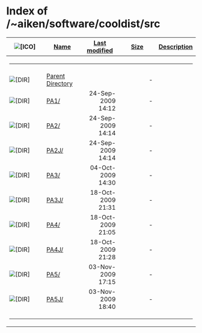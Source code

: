 # Index of /~aiken/software/cooldist/src

<table>
<colgroup>
<col style="width: 20%" />
<col style="width: 20%" />
<col style="width: 20%" />
<col style="width: 20%" />
<col style="width: 20%" />
</colgroup>
<thead>
<tr>
<th><img src="/icons/blank.gif" alt="[ICO]" /></th>
<th><a href="?C=N;O=D">Name</a></th>
<th><a href="?C=M;O=A">Last modified</a></th>
<th><a href="?C=S;O=A">Size</a></th>
<th><a href="?C=D;O=A">Description</a></th>
</tr>
</thead>
<tbody>
<tr>
<th colspan="5"><hr /></th>
</tr>
&#10;<tr>
<td data-valign="top"><img src="/icons/back.gif" alt="[DIR]" /></td>
<td><a href="/~aiken/software/cooldist/">Parent Directory</a></td>
<td> </td>
<td style="text-align: right;">-</td>
<td> </td>
</tr>
<tr>
<td data-valign="top"><img src="/icons/folder.gif" alt="[DIR]" /></td>
<td><a href="PA1/">PA1/</a></td>
<td style="text-align: right;">24-Sep-2009 14:12</td>
<td style="text-align: right;">-</td>
<td> </td>
</tr>
<tr>
<td data-valign="top"><img src="/icons/folder.gif" alt="[DIR]" /></td>
<td><a href="PA2/">PA2/</a></td>
<td style="text-align: right;">24-Sep-2009 14:14</td>
<td style="text-align: right;">-</td>
<td> </td>
</tr>
<tr>
<td data-valign="top"><img src="/icons/folder.gif" alt="[DIR]" /></td>
<td><a href="PA2J/">PA2J/</a></td>
<td style="text-align: right;">24-Sep-2009 14:14</td>
<td style="text-align: right;">-</td>
<td> </td>
</tr>
<tr>
<td data-valign="top"><img src="/icons/folder.gif" alt="[DIR]" /></td>
<td><a href="PA3/">PA3/</a></td>
<td style="text-align: right;">04-Oct-2009 14:30</td>
<td style="text-align: right;">-</td>
<td> </td>
</tr>
<tr>
<td data-valign="top"><img src="/icons/folder.gif" alt="[DIR]" /></td>
<td><a href="PA3J/">PA3J/</a></td>
<td style="text-align: right;">18-Oct-2009 21:31</td>
<td style="text-align: right;">-</td>
<td> </td>
</tr>
<tr>
<td data-valign="top"><img src="/icons/folder.gif" alt="[DIR]" /></td>
<td><a href="PA4/">PA4/</a></td>
<td style="text-align: right;">18-Oct-2009 21:05</td>
<td style="text-align: right;">-</td>
<td> </td>
</tr>
<tr>
<td data-valign="top"><img src="/icons/folder.gif" alt="[DIR]" /></td>
<td><a href="PA4J/">PA4J/</a></td>
<td style="text-align: right;">18-Oct-2009 21:28</td>
<td style="text-align: right;">-</td>
<td> </td>
</tr>
<tr>
<td data-valign="top"><img src="/icons/folder.gif" alt="[DIR]" /></td>
<td><a href="PA5/">PA5/</a></td>
<td style="text-align: right;">03-Nov-2009 17:15</td>
<td style="text-align: right;">-</td>
<td> </td>
</tr>
<tr>
<td data-valign="top"><img src="/icons/folder.gif" alt="[DIR]" /></td>
<td><a href="PA5J/">PA5J/</a></td>
<td style="text-align: right;">03-Nov-2009 18:40</td>
<td style="text-align: right;">-</td>
<td> </td>
</tr>
<tr>
<td colspan="5"><hr /></td>
</tr>
</tbody>
</table>
